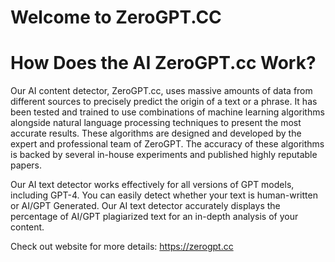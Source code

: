 # Welcome to ZeroGPT.CC
# How Does the AI ZeroGPT.cc Work?
Our AI content detector, ZeroGPT.cc, uses massive amounts of data from different sources to precisely predict the origin of a text or a phrase. It has been tested and trained to use combinations of machine learning algorithms alongside natural language processing techniques to present the most accurate results. These algorithms are designed and developed by the expert and professional team of ZeroGPT. The accuracy of these algorithms is backed by several in-house experiments and published highly reputable papers.

Our AI text detector works effectively for all versions of GPT models, including GPT-4. You can easily detect whether your text is human-written or AI/GPT Generated. Our AI text detector accurately displays the percentage of AI/GPT plagiarized text for an in-depth analysis of your content.

Check out website for more details: https://zerogpt.cc
